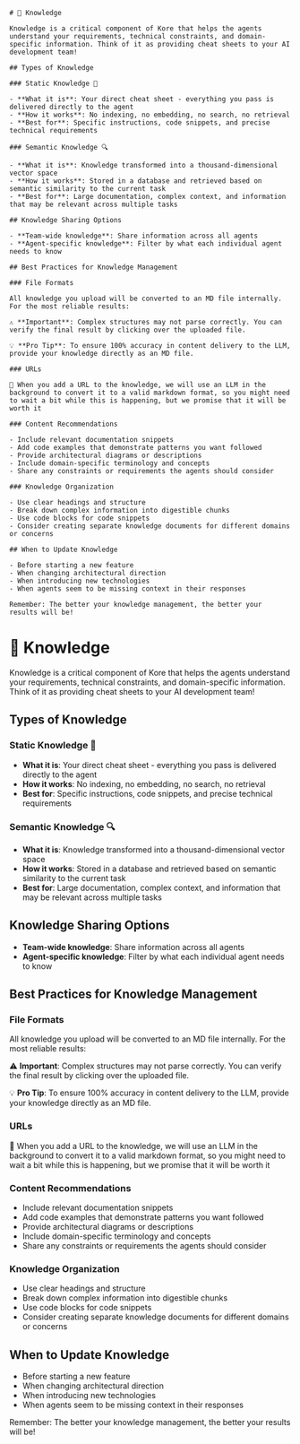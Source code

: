    # 🧠 Knowledge

    Knowledge is a critical component of Kore that helps the agents understand your requirements, technical constraints, and domain-specific information. Think of it as providing cheat sheets to your AI development team!

    ## Types of Knowledge

    ### Static Knowledge 📄

    - **What it is**: Your direct cheat sheet - everything you pass is delivered directly to the agent
    - **How it works**: No indexing, no embedding, no search, no retrieval
    - **Best for**: Specific instructions, code snippets, and precise technical requirements

    ### Semantic Knowledge 🔍

    - **What it is**: Knowledge transformed into a thousand-dimensional vector space
    - **How it works**: Stored in a database and retrieved based on semantic similarity to the current task
    - **Best for**: Large documentation, complex context, and information that may be relevant across multiple tasks

    ## Knowledge Sharing Options

    - **Team-wide knowledge**: Share information across all agents
    - **Agent-specific knowledge**: Filter by what each individual agent needs to know

    ## Best Practices for Knowledge Management

    ### File Formats

    All knowledge you upload will be converted to an MD file internally. For the most reliable results:

    ⚠️ **Important**: Complex structures may not parse correctly. You can verify the final result by clicking over the uploaded file.

    💡 **Pro Tip**: To ensure 100% accuracy in content delivery to the LLM, provide your knowledge directly as an MD file.

    ### URLs

    🚓 When you add a URL to the knowledge, we will use an LLM in the background to convert it to a valid markdown format, so you might need to wait a bit while this is happening, but we promise that it will be worth it

    ### Content Recommendations

    - Include relevant documentation snippets
    - Add code examples that demonstrate patterns you want followed
    - Provide architectural diagrams or descriptions
    - Include domain-specific terminology and concepts
    - Share any constraints or requirements the agents should consider

    ### Knowledge Organization

    - Use clear headings and structure
    - Break down complex information into digestible chunks
    - Use code blocks for code snippets
    - Consider creating separate knowledge documents for different domains or concerns

    ## When to Update Knowledge

    - Before starting a new feature
    - When changing architectural direction
    - When introducing new technologies
    - When agents seem to be missing context in their responses

    Remember: The better your knowledge management, the better your results will be!



# 🧠 Knowledge

Knowledge is a critical component of Kore that helps the agents understand your requirements, technical constraints, and domain-specific information. Think of it as providing cheat sheets to your AI development team!

## Types of Knowledge

### Static Knowledge 📄

- **What it is**: Your direct cheat sheet - everything you pass is delivered directly to the agent
- **How it works**: No indexing, no embedding, no search, no retrieval
- **Best for**: Specific instructions, code snippets, and precise technical requirements

### Semantic Knowledge 🔍

- **What it is**: Knowledge transformed into a thousand-dimensional vector space
- **How it works**: Stored in a database and retrieved based on semantic similarity to the current task
- **Best for**: Large documentation, complex context, and information that may be relevant across multiple tasks

## Knowledge Sharing Options

- **Team-wide knowledge**: Share information across all agents
- **Agent-specific knowledge**: Filter by what each individual agent needs to know

## Best Practices for Knowledge Management

### File Formats

All knowledge you upload will be converted to an MD file internally. For the most reliable results:

⚠️ **Important**: Complex structures may not parse correctly. You can verify the final result by clicking over the uploaded file.

💡 **Pro Tip**: To ensure 100% accuracy in content delivery to the LLM, provide your knowledge directly as an MD file.

### URLs

🚓 When you add a URL to the knowledge, we will use an LLM in the background to convert it to a valid markdown format, so you might need to wait a bit while this is happening, but we promise that it will be worth it

### Content Recommendations

- Include relevant documentation snippets
- Add code examples that demonstrate patterns you want followed
- Provide architectural diagrams or descriptions
- Include domain-specific terminology and concepts
- Share any constraints or requirements the agents should consider

### Knowledge Organization

- Use clear headings and structure
- Break down complex information into digestible chunks
- Use code blocks for code snippets
- Consider creating separate knowledge documents for different domains or concerns

## When to Update Knowledge

- Before starting a new feature
- When changing architectural direction
- When introducing new technologies
- When agents seem to be missing context in their responses

Remember: The better your knowledge management, the better your results will be!



